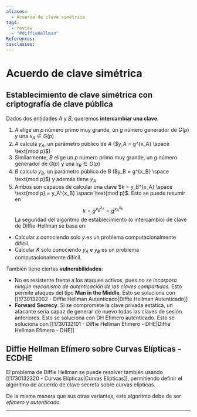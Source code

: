 ```yaml
---
aliases:
  - Acuerdo de clave simétrica
tags:
  - review
  - "#diffieHellman"
References: 
cssclasses:
---
```

# Acuerdo de clave simétrica

## Establecimiento de clave simétrica con criptografía de clave pública

Dados dos entidades $A$ y $B$, queremos **intercambiar una clave**.
1. $A$ elige un $p$ número primo muy grande, un $g$ número generador de $G(p)$ y una $x_A \in G(p)$
2. $A$ calcula $y_A$, un parámetro público de $A$ ($y_A = g^{x_A} \space \text{mod p}$)
3. Similarmente, $B$  elige un $p$ número primo muy grande, un $g$ número generador de $G(p)$ y una $x_B \in G(p)$
4. $B$ calcula $y_B$, un parámetro público de $B$ ($y_B = g^{x_B} \space \text{mod p}$) y además tiene $y_A$
5. Ambos son capaces de calcular una clave $k = y_B^{x_A} \space \text{mod p} = y_A^{x_B} \space \text{mod p}$. Esto se puede resumir en $$k = g^{x_B^{x_A}} = g^{x_A^{x_B}}$$
La seguridad del algoritmo de establecimiento (o intercambio) de clave de Diffie-Hellman se basa en:
- Calcular $x$ conociendo solo $y$ es un problema computacionalmente difícil.
- Calcular $K$ solo conociendo $y_A$ e $y_B$ es un problema computacionalmente difícil.

También tiene ciertas **vulnerabilidades**:
- No es resistente frente  a los ataques activos, pues *no se incorpora ningún mecanismo de autenticación de las claves compartidas.* Esto permite ataques del tipo **Man in the Middle**. Esto se soluciona con [[1730132002 - Diffie Hellman Autenticado|Diffie Hellman Autenticado]]
- **Forward Secrecy**. Si se compromete la clave privada estática, un atacante sería capaz de generar de nuevo todas las claves de sesión anteriores. Esto se soluciona con DH Efímero autenticado. Esto se soluciona con [[1730132101 - Diffie Hellman Efímero - DHE|Diffie Hellman Efímero - DHE]]
## Diffie Hellman Efímero sobre Curvas Elípticas - ECDHE

El problema de Diffie Hellman se puede resolver también usando [[1730132320 - Curvas Elípticas|Curvas Elípticas]], permitiendo definir el algoritmo de acuerdo de clave secreta sobre curvas elípticas.

De la misma manera que sus otras variantes, este algoritmo debe de ser *efímero* y *autenticado*.



***